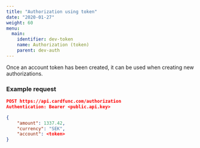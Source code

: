 ```yaml
---
title: "Authorization using token"
date: "2020-01-27"
weight: 60
menu: 
  main:
    identifier: dev-token
    name: Authorization (token)
    parent: dev-auth
---
```


Once an account token has been created, it can be used when creating new authorizations.

<!--more-->

### Example request
```json
POST https://api.cardfunc.com/authorization
Authentication: Bearer <public.api.key>

{
    "amount": 1337.42,
    "currency": "SEK",
    "account": <token>
}
```